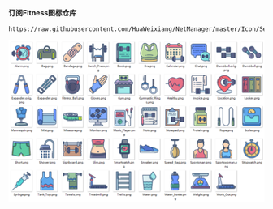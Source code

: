 **订阅Fitness图标仓库**
```
https://raw.githubusercontent.com/HuaWeixiang/NetManager/master/Icon/Semporia/Fitness/Fitness.json
```
<p align="center">
  <img src="https://raw.githubusercontent.com/HuaWeixiang/NetManager/master/Icon/Semporia/Fitness/Fitness.png" align="center">
  <br><br>
</p>
